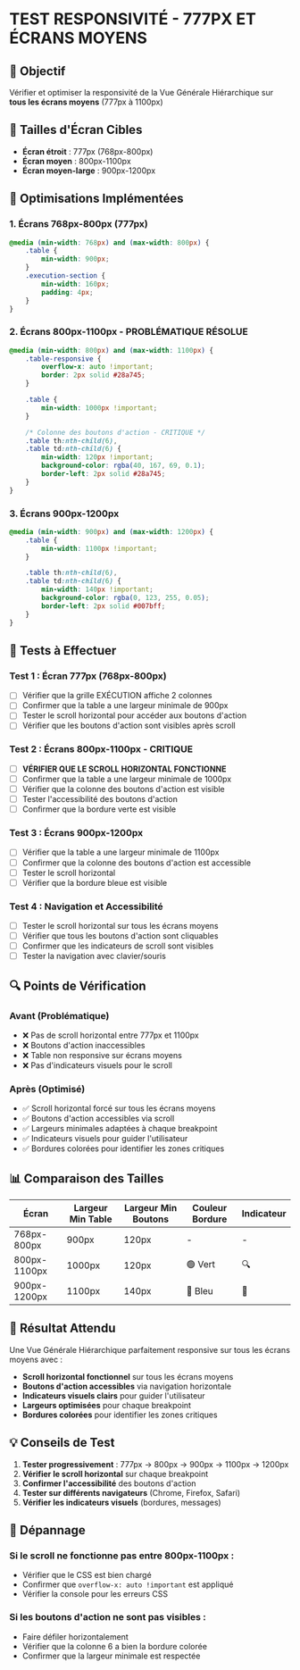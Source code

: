 # TEST RESPONSIVITÉ - 777PX ET ÉCRANS MOYENS

## 🎯 Objectif

Vérifier et optimiser la responsivité de la Vue Générale Hiérarchique sur **tous les écrans moyens** (777px à 1100px)

## 📱 Tailles d'Écran Cibles

-   **Écran étroit** : 777px (768px-800px)
-   **Écran moyen** : 800px-1100px
-   **Écran moyen-large** : 900px-1200px

## 🔧 Optimisations Implémentées

### 1. **Écrans 768px-800px (777px)**

```css
@media (min-width: 768px) and (max-width: 800px) {
    .table {
        min-width: 900px;
    }
    .execution-section {
        min-width: 160px;
        padding: 4px;
    }
}
```

### 2. **Écrans 800px-1100px - PROBLÉMATIQUE RÉSOLUE**

```css
@media (min-width: 800px) and (max-width: 1100px) {
    .table-responsive {
        overflow-x: auto !important;
        border: 2px solid #28a745;
    }

    .table {
        min-width: 1000px !important;
    }

    /* Colonne des boutons d'action - CRITIQUE */
    .table th:nth-child(6),
    .table td:nth-child(6) {
        min-width: 120px !important;
        background-color: rgba(40, 167, 69, 0.1);
        border-left: 2px solid #28a745;
    }
}
```

### 3. **Écrans 900px-1200px**

```css
@media (min-width: 900px) and (max-width: 1200px) {
    .table {
        min-width: 1100px !important;
    }

    .table th:nth-child(6),
    .table td:nth-child(6) {
        min-width: 140px !important;
        background-color: rgba(0, 123, 255, 0.05);
        border-left: 2px solid #007bff;
    }
}
```

## 🧪 Tests à Effectuer

### **Test 1 : Écran 777px (768px-800px)**

-   [ ] Vérifier que la grille EXÉCUTION affiche 2 colonnes
-   [ ] Confirmer que la table a une largeur minimale de 900px
-   [ ] Tester le scroll horizontal pour accéder aux boutons d'action
-   [ ] Vérifier que les boutons d'action sont visibles après scroll

### **Test 2 : Écrans 800px-1100px - CRITIQUE**

-   [ ] **VÉRIFIER QUE LE SCROLL HORIZONTAL FONCTIONNE**
-   [ ] Confirmer que la table a une largeur minimale de 1000px
-   [ ] Vérifier que la colonne des boutons d'action est visible
-   [ ] Tester l'accessibilité des boutons d'action
-   [ ] Confirmer que la bordure verte est visible

### **Test 3 : Écrans 900px-1200px**

-   [ ] Vérifier que la table a une largeur minimale de 1100px
-   [ ] Confirmer que la colonne des boutons d'action est accessible
-   [ ] Tester le scroll horizontal
-   [ ] Vérifier que la bordure bleue est visible

### **Test 4 : Navigation et Accessibilité**

-   [ ] Tester le scroll horizontal sur tous les écrans moyens
-   [ ] Vérifier que tous les boutons d'action sont cliquables
-   [ ] Confirmer que les indicateurs de scroll sont visibles
-   [ ] Tester la navigation avec clavier/souris

## 🔍 Points de Vérification

### **Avant (Problématique)**

-   ❌ Pas de scroll horizontal entre 777px et 1100px
-   ❌ Boutons d'action inaccessibles
-   ❌ Table non responsive sur écrans moyens
-   ❌ Pas d'indicateurs visuels pour le scroll

### **Après (Optimisé)**

-   ✅ Scroll horizontal forcé sur tous les écrans moyens
-   ✅ Boutons d'action accessibles via scroll
-   ✅ Largeurs minimales adaptées à chaque breakpoint
-   ✅ Indicateurs visuels pour guider l'utilisateur
-   ✅ Bordures colorées pour identifier les zones critiques

## 📊 Comparaison des Tailles

| Écran        | Largeur Min Table | Largeur Min Boutons | Couleur Bordure | Indicateur |
| ------------ | ----------------- | ------------------- | --------------- | ---------- |
| 768px-800px  | 900px             | 120px               | -               | -          |
| 800px-1100px | 1000px            | 120px               | 🟢 Vert         | 🔍         |
| 900px-1200px | 1100px            | 140px               | 🔵 Bleu         | 📱         |

## 🚀 Résultat Attendu

Une Vue Générale Hiérarchique parfaitement responsive sur tous les écrans moyens avec :

-   **Scroll horizontal fonctionnel** sur tous les écrans moyens
-   **Boutons d'action accessibles** via navigation horizontale
-   **Indicateurs visuels clairs** pour guider l'utilisateur
-   **Largeurs optimisées** pour chaque breakpoint
-   **Bordures colorées** pour identifier les zones critiques

## 💡 Conseils de Test

1. **Tester progressivement** : 777px → 800px → 900px → 1100px → 1200px
2. **Vérifier le scroll horizontal** sur chaque breakpoint
3. **Confirmer l'accessibilité** des boutons d'action
4. **Tester sur différents navigateurs** (Chrome, Firefox, Safari)
5. **Vérifier les indicateurs visuels** (bordures, messages)

## 🔧 Dépannage

### Si le scroll ne fonctionne pas entre 800px-1100px :

-   Vérifier que le CSS est bien chargé
-   Confirmer que `overflow-x: auto !important` est appliqué
-   Vérifier la console pour les erreurs CSS

### Si les boutons d'action ne sont pas visibles :

-   Faire défiler horizontalement
-   Vérifier que la colonne 6 a bien la bordure colorée
-   Confirmer que la largeur minimale est respectée
